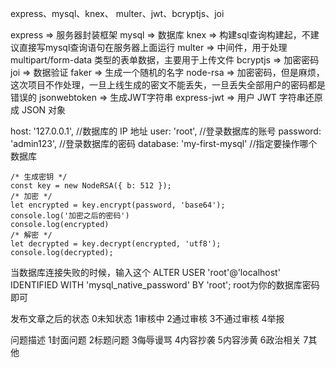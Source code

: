 express、mysql、knex、 multer、jwt、bcryptjs、joi

express => 服务器封装框架
mysql => 数据库
knex => 构建sql查询构建起，不建议直接写mysql查询语句在服务器上面运行
multer => 中间件，用于处理 multipart/form-data 类型的表单数据，主要用于上传文件
bcryptjs => 加密密码
joi => 数据验证
faker => 生成一个随机的名字
node-rsa => 加密密码，但是麻烦，这次项目不作处理，一旦上线生成的密文不能丢失，一旦丢失全部用户的密码都是错误的
jsonwebtoken => 生成JWT字符串
express-jwt => 用户 JWT 字符串还原成 JSON 对象

host: '127.0.0.1', //数据库的 IP 地址
user: 'root', //登录数据库的账号
password: 'admin123', //登录数据库的密码
database: 'my-first-mysql' //指定要操作哪个数据库

    /* 生成密钥 */
    const key = new NodeRSA({ b: 512 });
    /* 加密 */
    let encrypted = key.encrypt(password, 'base64');
    console.log('加密之后的密码')
    console.log(encrypted)
    /* 解密 */
    let decrypted = key.decrypt(encrypted, 'utf8');
    console.log(decrypted);

当数据库连接失败的时候，输入这个
ALTER USER 'root'@'localhost' IDENTIFIED WITH 'mysql_native_password' BY 'root';
root为你的数据库密码即可

发布文章之后的状态
0未知状态
1审核中
2通过审核
3不通过审核
4举报

问题描述
1封面问题
2标题问题
3侮辱谩骂
4内容抄袭
5内容涉黄
6政治相关
7其他